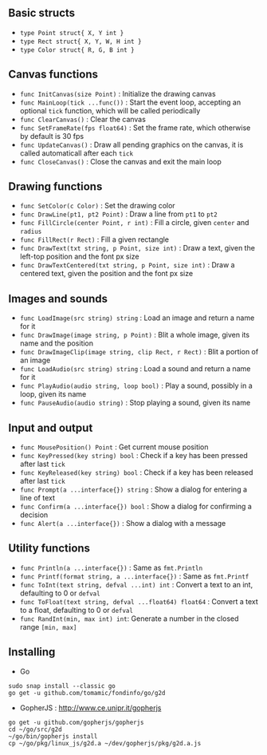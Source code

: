 ## Basic structs

- `type Point struct{ X, Y int }`
- `type Rect struct{ X, Y, W, H int }`
- `type Color struct{ R, G, B int }`

## Canvas functions

- `func InitCanvas(size Point)` : Initialize the drawing canvas
- `func MainLoop(tick ...func())` : Start the event loop, accepting an optional `tick` function, which will be called periodically
- `func ClearCanvas()` : Clear the canvas
- `func SetFrameRate(fps float64)` : Set the frame rate, which otherwise by default is 30 fps
- `func UpdateCanvas()` : Draw all pending graphics on the canvas, it is called automaticall after each `tick`
- `func CloseCanvas()` : Close the canvas and exit the main loop

## Drawing functions

- `func SetColor(c Color)` : Set the drawing color
- `func DrawLine(pt1, pt2 Point)` : Draw a line from `pt1` to `pt2`
- `func FillCircle(center Point, r int)` : Fill a circle, given `center` and `radius`
- `func FillRect(r Rect)` : Fill a given rectangle
- `func DrawText(txt string, p Point, size int)` : Draw a text, given the left-top position and the font px size
- `func DrawTextCentered(txt string, p Point, size int)` : Draw a centered text, given the position and the font px size

## Images and sounds

- `func LoadImage(src string) string` : Load an image and return a name for it
- `func DrawImage(image string, p Point)` : Blit a whole image, given its name and the position
- `func DrawImageClip(image string, clip Rect, r Rect)` : Blit a portion of an image
- `func LoadAudio(src string) string` : Load a sound and return a name for it
- `func PlayAudio(audio string, loop bool)` : Play a sound, possibly in a loop, given its name
- `func PauseAudio(audio string)` : Stop playing a sound, given its name

## Input and output

- `func MousePosition() Point` : Get current mouse position
- `func KeyPressed(key string) bool` : Check if a key has been pressed after last `tick`
- `func KeyReleased(key string) bool` : Check if a key has been released after last `tick`
- `func Prompt(a ...interface{}) string` : Show a dialog for entering a line of text
- `func Confirm(a ...interface{}) bool` : Show a dialog for confirming a decision
- `func Alert(a ...interface{})` : Show a dialog with a message

## Utility functions

- `func Println(a ...interface{})` : Same as `fmt.Println`
- `func Printf(format string, a ...interface{})` : Same as `fmt.Printf`
- `func ToInt(text string, defval ...int) int` : Convert a text to an int, defaulting to 0 or `defval`
- `func ToFloat(text string, defval ...float64) float64` : Convert a text to a float, defaulting to 0 or `defval`
- `func RandInt(min, max int) int`: Generate a number in the closed range `[min, max]`

## Installing

- Go
```
sudo snap install --classic go
go get -u github.com/tomamic/fondinfo/go/g2d
```

- GopherJS : <http://www.ce.unipr.it/gopherjs>
```
go get -u github.com/gopherjs/gopherjs
cd ~/go/src/g2d
~/go/bin/gopherjs install
cp ~/go/pkg/linux_js/g2d.a ~/dev/gopherjs/pkg/g2d.a.js
```
